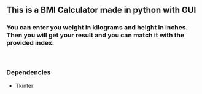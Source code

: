 ## This is a BMI Calculator made in python with GUI
### You can enter you weight in kilograms and height in inches. Then you will get your result and you can match it with the provided index.
<br>

### Dependencies
  - Tkinter
